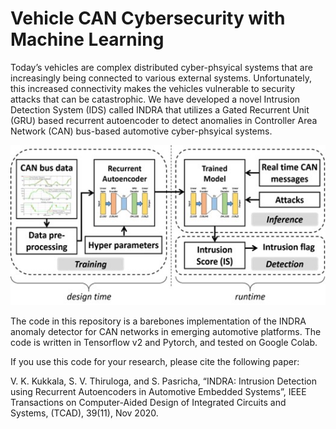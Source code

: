 # Vehicle CAN Cybersecurity with Machine Learning

Today’s vehicles are complex distributed cyber-phsyical systems that are increasingly being connected to various external systems. Unfortunately, this increased connectivity makes the vehicles vulnerable to security attacks that can be catastrophic. We have developed a novel Intrusion Detection System (IDS) called INDRA that utilizes a Gated Recurrent Unit (GRU) based recurrent autoencoder to detect anomalies in Controller Area Network (CAN) bus-based automotive cyber-phsyical systems. 

![INDRA overview](https://github.com/EPIC-CSU/vehicle-cybersecurity/blob/main/indra-overview.jpg)

The code in this repository is a barebones implementation of the INDRA anomaly detector for CAN networks in emerging automotive platforms. The code is written in Tensorflow v2 and Pytorch, and tested on Google Colab. 

If you use this code for your research, please cite the following paper: 

V. K. Kukkala, S. V. Thiruloga, and S. Pasricha, “INDRA: Intrusion Detection using Recurrent Autoencoders in Automotive Embedded Systems”, IEEE Transactions on Computer-Aided Design of Integrated Circuits and Systems, (TCAD), 39(11), Nov 2020. 
